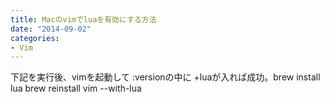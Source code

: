 ```yaml
---
title: Macのvimでluaを有効にする方法
date: "2014-09-02"
categories: 
- Vim
---
```


下記を実行後、vimを起動して
:versionの中に
+luaが入れば成功。brew install lua
brew reinstall vim --with-lua